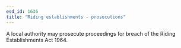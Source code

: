 ```yaml
---
esd_id: 1636
title: "Riding establishments - prosecutions"
---
```


A local authority may prosecute proceedings for breach of the Riding Establishments Act 1964.

